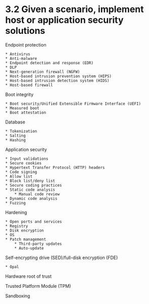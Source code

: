 # 3.2 Given a scenario, implement host or application security solutions

Endpoint protection

    * Antivirus
    * Anti-malware
    * Endpoint detection and response (EDR)
    * DLP
    * Next-generation firewall (NGFW)
    * Host-based intrusion prevention system (HIPS)
    * Host-based intrusion detection system (HIDS)
    * Host-based firewall

Boot integrity

    * Boot security/Unified Extensible Firmware Interface (UEFI)
    * Measured boot
    * Boot attestation

Database

    * Tokenization
    * Salting
    * Hashing

Application security

    * Input validations
    * Secure cookies
    * Hypertext Transfer Protocol (HTTP) headers
    * Code signing
    * Allow list
    * Block list/deny list
    * Secure coding practices
    * Static code analysis
        * Manual code review
    * Dynamic code analysis
    * Fuzzing

Hardening

    * Open ports and services
    * Registry
    * Disk encryption
    * OS
    * Patch management
        * Third-party updates
        * Auto-update

Self-encrypting drive (SED)/full-disk encryption (FDE)

    * Opal

Hardware root of trust

Trusted Platform Module (TPM)

Sandboxing